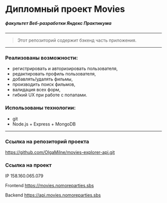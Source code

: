 # Дипломный проект Movies
##### *факультет Веб-разработки Яндекс Практикума* 
-----
> Этот репозиторий содержит бэкенд часть приложения.
-----


###  Реализованы возможности:

* регистрировать и авторизировать пользователя,
* редактировать профиль пользователя,
* добавлять/удалять фильмы,
* производить поиск фильмов,
* валидация всех форм,
* гибкий UX при работе с попапами.

###  Использованы технологии:

* git
* Node.js + Express + MongoDB

-----

### Ссылка на репозиторий проекта
https://github.com/OlgaMilne/movies-explorer-api.git

### Ссылка на проект

IP  158.160.065.079

Frontend https://movies.nomoreparties.sbs

Backend https://api.movies.nomoreparties.sbs
